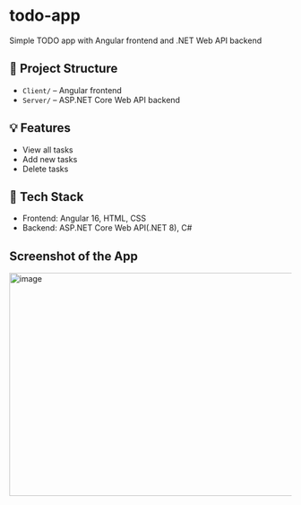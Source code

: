 # todo-app
Simple TODO app with Angular frontend and .NET Web API backend

## 📂 Project Structure

- `Client/` – Angular frontend
- `Server/` – ASP.NET Core Web API backend

## 💡 Features

- View all tasks
- Add new tasks
- Delete tasks

## 🧰 Tech Stack

- Frontend: Angular 16, HTML, CSS
- Backend: ASP.NET Core Web API(.NET 8), C#

## Screenshot of the App
<img width="889" height="398" alt="image" src="https://github.com/user-attachments/assets/5e93d325-b304-4eaf-877b-dfb6444f68db" />
